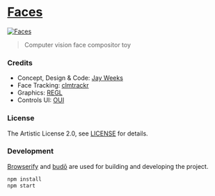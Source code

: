 # [Faces][faces-url]

[![Faces][faces-image-url]][faces-url]

> Computer vision face compositor toy

### Credits

* Concept, Design & Code: [Jay Weeks][portfolio-url]
* Face Tracking: [clmtrackr][clmtrackr-url]
* Graphics: [REGL][regl-url]
* Controls UI: [OUI][oui-url]

### License

The Artistic License 2.0, see [LICENSE][license-source-url] for details.

### Development

[Browserify][browserify-url] and [budō][budo-url] are used for building and developing the project.

```sh
npm install
npm start
```

[faces-url]: https://jayweeks.com/faces/
[faces-image-url]: https://jayweeks.com/faces/assets/images/og-image.png

[portfolio-url]: https://jayweeks.com
[source-url]: https://github.com/jpweeks/faces
[clmtrackr-url]: https://github.com/auduno/clmtrackr
[regl-url]: http://regl.party
[oui-url]: https://github.com/wearekuva/oui
[browserify-url]: http://browserify.org
[budo-url]: https://github.com/mattdesl/budo

[license-source-url]: https://github.com/jpweeks/faces/blob/master/LICENSE
